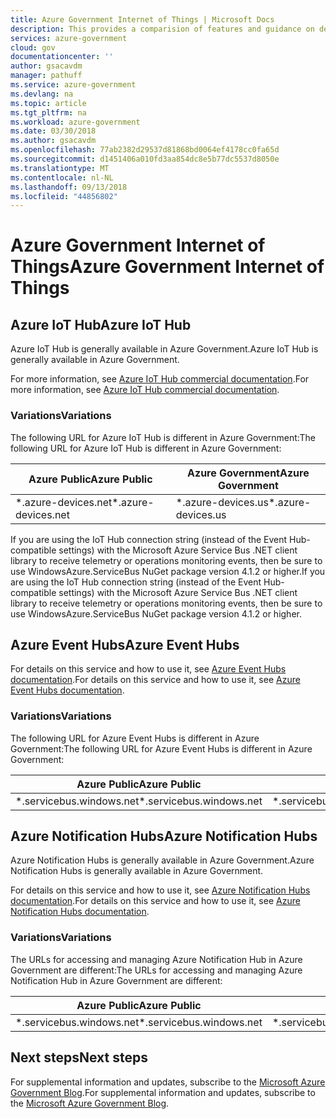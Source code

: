 ```yaml
---
title: Azure Government Internet of Things | Microsoft Docs
description: This provides a comparision of features and guidance on developing IoT Hub applications for Azure Government
services: azure-government
cloud: gov
documentationcenter: ''
author: gsacavdm
manager: pathuff
ms.service: azure-government
ms.devlang: na
ms.topic: article
ms.tgt_pltfrm: na
ms.workload: azure-government
ms.date: 03/30/2018
ms.author: gsacavdm
ms.openlocfilehash: 77ab2382d29537d81868bd0064ef4178cc0fa65d
ms.sourcegitcommit: d1451406a010fd3aa854dc8e5b77dc5537d8050e
ms.translationtype: MT
ms.contentlocale: nl-NL
ms.lasthandoff: 09/13/2018
ms.locfileid: "44856802"
---
```

# <a name="azure-government-internet-of-things"></a><span data-ttu-id="85913-103">Azure Government Internet of Things</span><span class="sxs-lookup"><span data-stu-id="85913-103">Azure Government Internet of Things</span></span>

## <a name="azure-iot-hub"></a><span data-ttu-id="85913-104">Azure IoT Hub</span><span class="sxs-lookup"><span data-stu-id="85913-104">Azure IoT Hub</span></span>

<span data-ttu-id="85913-105">Azure IoT Hub is generally available in Azure Government.</span><span class="sxs-lookup"><span data-stu-id="85913-105">Azure IoT Hub is generally available in Azure Government.</span></span>

<span data-ttu-id="85913-106">For more information, see [Azure IoT Hub commercial documentation](../iot-hub/index.yml).</span><span class="sxs-lookup"><span data-stu-id="85913-106">For more information, see [Azure IoT Hub commercial documentation](../iot-hub/index.yml).</span></span>

### <a name="variations"></a><span data-ttu-id="85913-107">Variations</span><span class="sxs-lookup"><span data-stu-id="85913-107">Variations</span></span>

<span data-ttu-id="85913-108">The following URL for Azure IoT Hub is different in Azure Government:</span><span class="sxs-lookup"><span data-stu-id="85913-108">The following URL for Azure IoT Hub is different in Azure Government:</span></span>

| <span data-ttu-id="85913-109">Azure Public</span><span class="sxs-lookup"><span data-stu-id="85913-109">Azure Public</span></span>        | <span data-ttu-id="85913-110">Azure Government</span><span class="sxs-lookup"><span data-stu-id="85913-110">Azure Government</span></span>   |
| ------------------- | ------------------ |
| <span data-ttu-id="85913-111">\*.azure-devices.net</span><span class="sxs-lookup"><span data-stu-id="85913-111">\*.azure-devices.net</span></span> | <span data-ttu-id="85913-112">\*.azure-devices.us</span><span class="sxs-lookup"><span data-stu-id="85913-112">\*.azure-devices.us</span></span> |

<span data-ttu-id="85913-113">If you are using the IoT Hub connection string (instead of the Event Hub-compatible settings) with the Microsoft Azure Service Bus .NET client library to receive telemetry or operations monitoring events, then be sure to use WindowsAzure.ServiceBus NuGet package version 4.1.2 or higher.</span><span class="sxs-lookup"><span data-stu-id="85913-113">If you are using the IoT Hub connection string (instead of the Event Hub-compatible settings) with the Microsoft Azure Service Bus .NET client library to receive telemetry or operations monitoring events, then be sure to use WindowsAzure.ServiceBus NuGet package version 4.1.2 or higher.</span></span>

## <a name="azure-event-hubs"></a><span data-ttu-id="85913-114">Azure Event Hubs</span><span class="sxs-lookup"><span data-stu-id="85913-114">Azure Event Hubs</span></span>
<span data-ttu-id="85913-115">For details on this service and how to use it, see [Azure Event Hubs documentation](../event-hubs/event-hubs-what-is-event-hubs.md).</span><span class="sxs-lookup"><span data-stu-id="85913-115">For details on this service and how to use it, see [Azure Event Hubs documentation](../event-hubs/event-hubs-what-is-event-hubs.md).</span></span>

### <a name="variations"></a><span data-ttu-id="85913-116">Variations</span><span class="sxs-lookup"><span data-stu-id="85913-116">Variations</span></span>

<span data-ttu-id="85913-117">The following URL for Azure Event Hubs is different in Azure Government:</span><span class="sxs-lookup"><span data-stu-id="85913-117">The following URL for Azure Event Hubs is different in Azure Government:</span></span>

| <span data-ttu-id="85913-118">Azure Public</span><span class="sxs-lookup"><span data-stu-id="85913-118">Azure Public</span></span>        | <span data-ttu-id="85913-119">Azure Government</span><span class="sxs-lookup"><span data-stu-id="85913-119">Azure Government</span></span>   | 
| ------------------- | ------------------ | 
| <span data-ttu-id="85913-120">\*.servicebus.windows.net</span><span class="sxs-lookup"><span data-stu-id="85913-120">\*.servicebus.windows.net</span></span> | <span data-ttu-id="85913-121">\*.servicebus.usgovcloudapi.net</span><span class="sxs-lookup"><span data-stu-id="85913-121">\*.servicebus.usgovcloudapi.net</span></span> |

## <a name="azure-notification-hubs"></a><span data-ttu-id="85913-122">Azure Notification Hubs</span><span class="sxs-lookup"><span data-stu-id="85913-122">Azure Notification Hubs</span></span>
 <span data-ttu-id="85913-123">Azure Notification Hubs is generally available in Azure Government.</span><span class="sxs-lookup"><span data-stu-id="85913-123">Azure Notification Hubs is generally available in Azure Government.</span></span>
 
 <span data-ttu-id="85913-124">For details on this service and how to use it, see [Azure Notification Hubs documentation](../notification-hubs/index.yml).</span><span class="sxs-lookup"><span data-stu-id="85913-124">For details on this service and how to use it, see [Azure Notification Hubs documentation](../notification-hubs/index.yml).</span></span>

### <a name="variations"></a><span data-ttu-id="85913-125">Variations</span><span class="sxs-lookup"><span data-stu-id="85913-125">Variations</span></span>

<span data-ttu-id="85913-126">The URLs for accessing and managing Azure Notification Hub in Azure Government are different:</span><span class="sxs-lookup"><span data-stu-id="85913-126">The URLs for accessing and managing Azure Notification Hub in Azure Government are different:</span></span>

| <span data-ttu-id="85913-127">Azure Public</span><span class="sxs-lookup"><span data-stu-id="85913-127">Azure Public</span></span>        | <span data-ttu-id="85913-128">Azure Government</span><span class="sxs-lookup"><span data-stu-id="85913-128">Azure Government</span></span>   | 
| ------------------- | ------------------ | 
| <span data-ttu-id="85913-129">\*.servicebus.windows.net</span><span class="sxs-lookup"><span data-stu-id="85913-129">\*.servicebus.windows.net</span></span> | <span data-ttu-id="85913-130">\*.servicebus.usgovcloudapi.net</span><span class="sxs-lookup"><span data-stu-id="85913-130">\*.servicebus.usgovcloudapi.net</span></span> |

## <a name="next-steps"></a><span data-ttu-id="85913-131">Next steps</span><span class="sxs-lookup"><span data-stu-id="85913-131">Next steps</span></span>

<span data-ttu-id="85913-132">For supplemental information and updates, subscribe to the [Microsoft Azure Government Blog](https://blogs.msdn.microsoft.com/azuregov).</span><span class="sxs-lookup"><span data-stu-id="85913-132">For supplemental information and updates, subscribe to the [Microsoft Azure Government Blog](https://blogs.msdn.microsoft.com/azuregov).</span></span>
